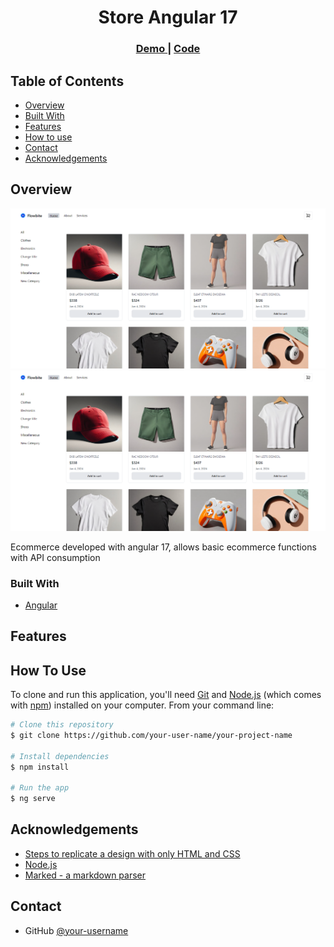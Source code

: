 <h1 align="center">Store Angular 17</h1>

<div align="center">
  <h3>
    <a target="_blank"  href="https://charming-chaja-cca4c0.netlify.app/">
      Demo
    </a>
    <span> | </span>
    <a target="_blank" href="https://github.com/KaritinaBrito/store-angular-17">
      Code
    </a>
  </h3>
</div>

<!-- TABLE OF CONTENTS -->

## Table of Contents

- [Overview](#overview)
- [Built With](#built-with)
- [Features](#features)
- [How to use](#how-to-use)
- [Contact](#contact)
- [Acknowledgements](#acknowledgements)

<!-- OVERVIEW -->

## Overview

<img src="./src/assets/ecommerceAngular.png"/>
<img src="./src/assets/ecommerceAngular.png"/>

Ecommerce developed with angular 17, allows basic ecommerce functions with API consumption

### Built With

<!-- This section should list any major frameworks that you built your project using. Here are a few examples.-->

- [Angular](https://angular.io/)

## Features

## How To Use

<!-- Example: -->

To clone and run this application, you'll need [Git](https://git-scm.com) and [Node.js](https://nodejs.org/en/download/) (which comes with [npm](http://npmjs.com)) installed on your computer. From your command line:

```bash
# Clone this repository
$ git clone https://github.com/your-user-name/your-project-name

# Install dependencies
$ npm install

# Run the app
$ ng serve
```

## Acknowledgements

<!-- This section should list any articles or add-ons/plugins that helps you to complete the project. This is optional but it will help you in the future. For example: -->

- [Steps to replicate a design with only HTML and CSS](https://devchallenges-blogs.web.app/how-to-replicate-design/)
- [Node.js](https://nodejs.org/)
- [Marked - a markdown parser](https://github.com/chjj/marked)

## Contact

- GitHub [@your-username](https://github.com/KaritinaBrito)
